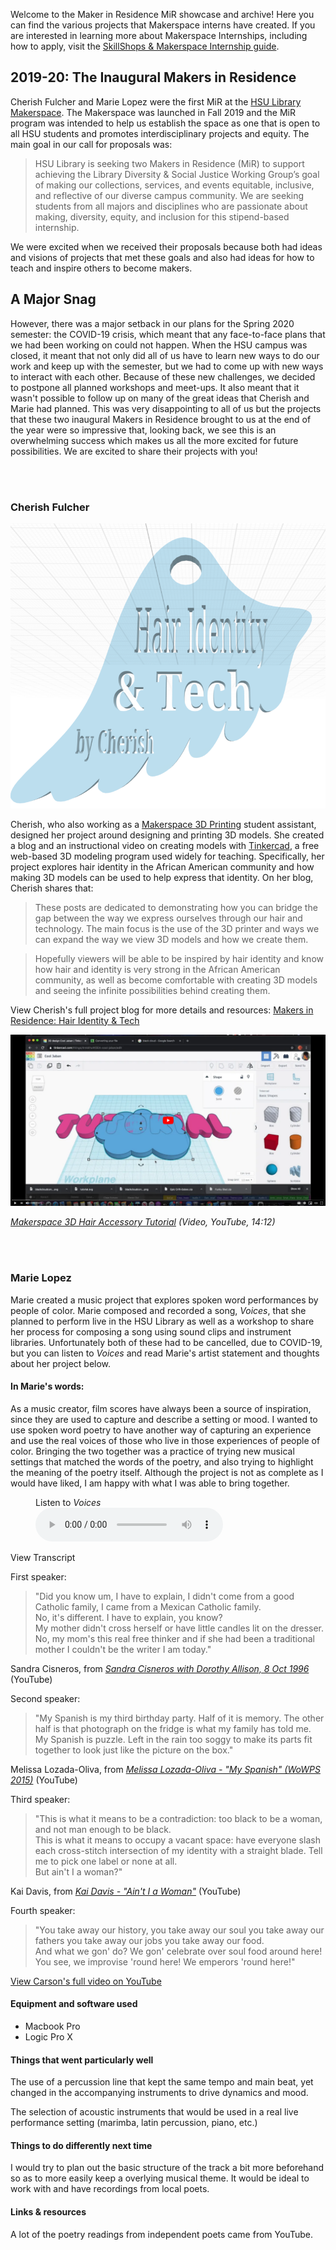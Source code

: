 Welcome to the Maker in Residence MiR showcase and archive! Here you can find the various projects that Makerspace interns have created. If you are interested in learning more about Makerspace Internships, including how to apply, visit the [SkillShops &amp; Makerspace Internship guide](https://libguides.humboldt.edu/internshowcase/apply).

## 2019-20: The Inaugural Makers in Residence
Cherish Fulcher and Marie Lopez were the first MiR at the [HSU Library Makerspace](http://libguides.humboldt.edu/makerspace). The Makerspace was launched in Fall 2019 and the MiR program was intended to help us establish the space as one that is open to all HSU students and promotes interdisciplinary projects and equity. The main goal in our call for proposals was: 

> HSU Library is seeking two Makers in Residence (MiR) to support achieving the Library Diversity & Social Justice Working Group’s goal of making our collections, services, and events equitable, inclusive, and reflective of our diverse campus community. We are seeking students from all majors and disciplines who are passionate about making, diversity, equity, and inclusion for this stipend-based internship.

We were excited when we received their proposals because both had ideas and visions of projects that met these goals and also had ideas for how to teach and inspire others to become makers.

## A Major Snag

However, there was a major setback in our plans for the Spring 2020 semester: the COVID-19 crisis, which meant that any face-to-face plans that we had been working on could not happen. When the HSU campus was closed, it meant that not only did all of us have to learn new ways to do our work and keep up with the semester, but we had to come up with new ways to interact with each other. Because of these new challenges, we decided to postpone all planned workshops and meet-ups. It also meant that it wasn't possible to follow up on many of the great ideas that Cherish and Marie had planned. This was very disappointing to all of us but the projects that these two inaugural Makers in Residence brought to us at the end of the year were so impressive that, looking back, we see this is an overwhelming success which makes us all the more excited for future possibilities. We are excited to share their projects with you!

<br><br>
    
### Cherish Fulcher

![title image: Hair Identity & Tech, by Cherish](/images/cherishBlogTitle.png)

Cherish, who also working as a [Makerspace 3D Printing](http://libguides.humboldt.edu/makerspace/3dprinting) student assistant, designed her project around designing and printing 3D models. She created a blog and an instructional video on creating models with [Tinkercad](https://www.tinkercad.com/), a free web-based 3D modeling program used widely for teaching. Specifically, her project explores hair identity in the African American community and how making 3D models can be used to help express that identity. On her blog, Cherish shares that:

> These posts are dedicated to demonstrating how you can bridge the gap between the way we express ourselves through our hair and technology. The main focus is the use of the 3D printer and ways we can expand the way we view 3D models and how we create them. 

> Hopefully viewers will be able to be inspired by hair identity and know how hair and identity is very strong in the African American community, as well as become comfortable with creating 3D models and seeing the infinite possibilities behind creating them. 

View Cherish's full project blog for more details and resources: [Makers in Residence: Hair Identity & Tech](https://itsjusthairidentity.tumblr.com/) 

[![YouTube Tutorial Screenshot](/images/tutorialScreenShot.png)](https://youtu.be/P89P-8eBEms)

_[Makerspace 3D Hair Accessory Tutorial](https://youtu.be/P89P-8eBEms) (Video, YouTube, 14:12)_
    
<br><br>
    
### Marie Lopez

Marie created a music project that explores spoken word performances by people of color. Marie composed and recorded a song, _Voices_, that she planned to perform live in the HSU Library as well as a workshop to share her process for composing a song using sound clips and instrument libraries. Unfortunately both of these had to be cancelled, due to COVID-19, but you can listen to _Voices_ and read Marie's artist statement and thoughts about her project below.

#### In Marie's words:

As a music creator, film scores have always been a source of inspiration, since they are used to capture and describe a setting or mood. I wanted to use spoken word poetry to have another way of capturing an experience and use the real voices of those who live in those experiences of people of color. Bringing the two together was a practice of trying new musical settings that matched the words of the poetry, and also trying to highlight the meaning of the poetry itself. Although the project is not as complete as I would have liked, I am happy with what I was able to bring together. 

<figure>
<figcaption>Listen to <i>Voices</i></figcaption>
<audio controls src="https://raw.githubusercontent.com/HSUMakerspace/makerinresidence/master/Voices.m4a"><p>Github markdown and some browsers don't support HTML5 audio. Here is a <a href="https://raw.githubusercontent.com/HSUMakerspace/makerinresidence/master/Voices.m4a">link to the audio</a> instead.</p></audio>
</figure>

<p class="button">View Transcript</p>
<div class="transcript">
    
<p class="bold">First speaker:</p>
<blockquote>"Did you know um, I have to explain, I didn't come from a good Catholic family, I came from a Mexican Catholic family.<br>
    No, it's different. I have to explain, you know?<br>
    My mother didn't cross herself or have little candles lit on the dresser.<br>
    No, my mom's this real free thinker and if she had been a traditional mother I couldn't be the writer I am today."</blockquote>
<footer>Sandra Cisneros, from <cite><a href="https://www.youtube.com/watch?v=2brwzI6KmkE" target="_blank">Sandra Cisneros with Dorothy Allison, 8 Oct 1996</a></cite> (YouTube)</footer>

<p class="bold">Second speaker:</p>
<blockquote>"My Spanish is my third birthday party. Half of it is memory. The other half is that photograph on the fridge is what my family has told me.<br>
    My Spanish is puzzle. Left in the rain too soggy to make its parts fit together to look just like the picture on the box."</blockquote>
<footer>Melissa Lozada-Oliva, from <cite><a href="https://www.youtube.com/watch?v=fE-c4Bj_RT0" target="_blank">Melissa Lozada-Oliva - "My Spanish" (WoWPS 2015)</a></cite> (YouTube)</footer>

<p class="bold">Third speaker:</p>
<blockquote>"This is what it means to be a contradiction: too black to be a woman, and not man enough to be black.<br>
    This is what it means to occupy a vacant space: have everyone slash each cross-stitch intersection of my identity with a straight blade. Tell me to pick one label or none at all.<br>
    But ain't I a woman?"</blockquote>
<footer>Kai Davis, from <cite><a href="https://www.youtube.com/watch?v=Z0F_6GMOa-8" target="_blank">Kai Davis - "Ain't I a Woman"</a></cite> (YouTube)</footer>

<p class="bold">Fourth speaker:</p>
<blockquote>"You take away our history, you take away our soul you take away our fathers you take away our jobs you take away our food.<br>
    And what we gon' do? We gon' celebrate over soul food around here! You see, we improvise 'round here! We emperors 'round here!"</blockquote> 
<footer><a href="https://www.youtube.com/watch?v=SA1epAtb0_w" target="_blank">View Carson's full video on YouTube</a></footer>
</div>

#### Equipment and software used

* Macbook Pro
* Logic Pro X

#### Things that went particularly well

The use of a percussion line that kept the same tempo and main beat, yet changed in the accompanying instruments to drive dynamics and mood.

The selection of acoustic instruments that would be used in a real live performance setting (marimba, latin percussion, piano, etc.)

#### Things to do differently next time

I would try to plan out the basic structure of the track a bit more beforehand so as to more easily keep a overlying musical theme. 
It would be ideal to work with and have recordings from local poets.

#### Links &amp; resources

A lot of the poetry readings from independent poets came from YouTube.

